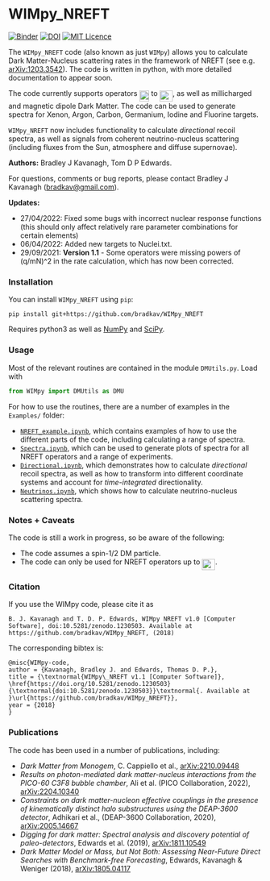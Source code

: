 # WIMpy_NREFT

[![Binder](https://mybinder.org/badge.svg)](https://mybinder.org/v2/gh/bradkav/WIMpy_NREFT/master?filepath=Examples/NREFT_example.ipynb) [![DOI](https://zenodo.org/badge/98175259.svg)](https://zenodo.org/badge/latestdoi/98175259) [![MIT Licence](https://badges.frapsoft.com/os/mit/mit.svg?v=103)](https://opensource.org/licenses/mit-license.php)

The `WIMpy_NREFT` code (also known as just `WIMpy`) allows you to calculate Dark Matter-Nucleus scattering rates in the framework of NREFT (see e.g. [arXiv:1203.3542](https://arxiv.org/abs/1203.3542)). The code is written in python, with more detailed documentation to appear soon.

The code currently supports operators <img src="https://rawgit.com/bradkav/WIMpy_NREFT/master/svgs/2330706abb8aba7916b511ca5afa9e62.svg?invert_in_darkmode" align=middle width=19.56603pt height=22.38192pt/> to <img src="https://rawgit.com/bradkav/WIMpy_NREFT/master/svgs/917244ca615745a80feccbe760feb728.svg?invert_in_darkmode" align=middle width=26.09409pt height=22.38192pt/>, as well as millicharged and magnetic dipole Dark Matter. The code can be used to generate spectra for Xenon, Argon, Carbon, Germanium, Iodine and Fluorine targets.

`WIMpy_NREFT` now includes functionality to calculate *directional* recoil spectra, as well as signals from coherent neutrino-nucleus scattering (including fluxes from the Sun, atmosphere and diffuse supernovae).

**Authors:** Bradley J Kavanagh, Tom D P Edwards.

For questions, comments or bug reports, please contact Bradley J Kavanagh (bradkav@gmail.com).

**Updates:**
* 27/04/2022: Fixed some bugs with incorrect nuclear response functions (this should only affect relatively rare parameter combinations for certain elements)
* 06/04/2022: Added new targets to Nuclei.txt.
* 29/09/2021: **Version 1.1** - Some operators were missing powers of (q/mN)^2 in the rate calculation, which has now been corrected.  

### Installation

You can install `WIMpy_NREFT` using `pip`:

```
pip install git+https://github.com/bradkav/WIMpy_NREFT
```

Requires python3 as well as [NumPy](http://www.numpy.org) and [SciPy](https://www.scipy.org).

### Usage

Most of the relevant routines are contained in the module `DMUtils.py`. Load with

```python
from WIMpy import DMUtils as DMU
```

For how to use the routines, there are a number of examples in the `Examples/` folder:

*  [`NREFT_example.ipynb`](Examples/NREFT_example.ipynb), which contains examples of how to use the different parts of the code, including calculating a range of spectra.  
* [`Spectra.ipynb`](Examples/Spectra.ipynb), which can be used to generate plots of spectra for all NREFT operators and a range of experiments.  
* [`Directional.ipynb`](Examples/Directional.ipynb), which demonstrates how to calculate *directional* recoil spectra, as well as how to transform into different coordinate systems and account for *time-integrated* directionality.  
* [`Neutrinos.ipynb`](Examples/Neutrinos.ipynb), which shows how to calculate neutrino-nucleus scattering spectra.


### Notes + Caveats

The code is still a work in progress, so be aware of the following:

- The code assumes a spin-1/2 DM particle.
- The code can only be used for NREFT operators up to <img src="https://rawgit.com/bradkav/WIMpy_NREFT/master/svgs/917244ca615745a80feccbe760feb728.svg?invert_in_darkmode" align=middle width=26.09409pt height=22.38192pt/>.

### Citation

If you use the WIMpy code, please cite it as
```
B. J. Kavanagh and T. D. P. Edwards, WIMpy NREFT v1.0 [Computer Software], doi:10.5281/zenodo.1230503. Available at https://github.com/bradkav/WIMpy_NREFT, (2018)
```
The corresponding bibtex is:
```
@misc{WIMpy-code,
author = {Kavanagh, Bradley J. and Edwards, Thomas D. P.},
title = {\textnormal{WIMpy\_NREFT v1.1 [Computer Software]}, \href{https://doi.org/10.5281/zenodo.1230503}{\textnormal{doi:10.5281/zenodo.1230503}}\textnormal{. Available at }\url{https://github.com/bradkav/WIMpy_NREFT}},
year = {2018}
}
```

### Publications

The code has been used in a number of publications, including:
- *Dark Matter from Monogem*, C. Cappiello et al., [arXiv:2210.09448](https://arxiv.org/abs/2210.09448)  
- *Results on photon-mediated dark matter-nucleus interactions from the PICO-60 C3F8 bubble chamber*, Ali et al. (PICO Collaboration, 2022), [arXiv:2204.10340](https://arxiv.org/abs/2204.10340)  
- *Constraints on dark matter-nucleon effective couplings in the presence of kinematically distinct halo substructures using the DEAP-3600 detector*, Adhikari et al., (DEAP-3600 Collaboration, 2020), [arXiv:2005.14667](https://arxiv.org/abs/2005.14667)  
- *Digging for dark matter: Spectral analysis and discovery potential of paleo-detectors*, Edwards et al. (2019), [arXiv:1811.10549](https://arxiv.org/abs/1811.10549)  
- *Dark Matter Model or Mass, but Not Both: Assessing Near-Future Direct Searches with Benchmark-free Forecasting*, Edwards, Kavanagh & Weniger (2018), [arXiv:1805.04117](https://arxiv.org/abs/1805.04117)

